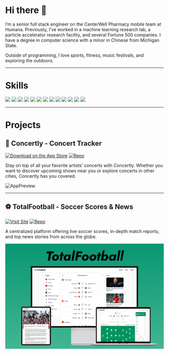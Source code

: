 # Hi there 👋

I’m a senior full stack engineer on the CenterWell Pharmacy mobile team at Humana. Previously, I’ve worked in a machine learning research lab, a particle accelerator research facility, and several Fortune 500 companies. I have a degree in computer science with a minor in Chinese from Michigan State.

Outside of programming, I love sports, fitness, music festivals, and exploring the outdoors.

---

# Skills
<p align="left">
  <img src="https://cdn.jsdelivr.net/gh/devicons/devicon/icons/swift/swift-original.svg" height="40"/> <img src="https://cdn.jsdelivr.net/gh/devicons/devicon/icons/javascript/javascript-original.svg" height="40"/> <img src="https://cdn.jsdelivr.net/gh/devicons/devicon/icons/typescript/typescript-original.svg" height="40"/> <img src="https://cdn.jsdelivr.net/gh/devicons/devicon/icons/react/react-original.svg" height="40"/> <img src="https://cdn.jsdelivr.net/gh/devicons/devicon/icons/python/python-original.svg" height="40"/> <img src="https://cdn.jsdelivr.net/gh/devicons/devicon/icons/cplusplus/cplusplus-original.svg" height="40"/> <img src="https://cdn.jsdelivr.net/gh/devicons/devicon/icons/vuejs/vuejs-original.svg" height="40"/> <img src="https://cdn.jsdelivr.net/gh/devicons/devicon/icons/html5/html5-original.svg" height="40"/> <img src="https://cdn.jsdelivr.net/gh/devicons/devicon/icons/css3/css3-original.svg" height="40"/> <img src="https://cdn.jsdelivr.net/gh/devicons/devicon/icons/amazonwebservices/amazonwebservices-plain-wordmark.svg" height="40"/> <img src="https://cdn.jsdelivr.net/gh/devicons/devicon/icons/azure/azure-original.svg" height="40"/> <img src="https://cdn.jsdelivr.net/gh/devicons/devicon/icons/dotnetcore/dotnetcore-original.svg" height="40"/> <img src="https://cdn.jsdelivr.net/gh/devicons/devicon/icons/csharp/csharp-original.svg" height="40"/>
</p>

---

# Projects
## 🎵 Concertly - Concert Tracker
[![Download on the App Store](https://img.shields.io/badge/Download%20on%20the%20App%20Store-blue?style=flat&logo=apple)](https://apps.apple.com/us/app/concertly-concert-tracker/id6747541213) 
[![Repo](https://img.shields.io/badge/Repo-Concertly-orange?logo=github)](https://github.com/owenevey/concertly)

Stay on top of all your favorite artists’ concerts with Concertly. Whether you want to discover upcoming shows near you or explore concerts in other cities, Concertly has you covered.

![AppPreview](https://raw.githubusercontent.com/owenevey/owenevey/refs/heads/main/assets/concertlyPreview.jpg)

---

## ⚽️ TotalFootball - Soccer Scores & News
[![Visit Site](https://img.shields.io/badge/Visit_Site-00935c?style=for-the-badge&logo=vuedotjs&logoColor=white)](https://www.totalfootball.owenevey.com)
[![Repo](https://img.shields.io/badge/Repo-TotalFootball-green?logo=github)](https://github.com/owenevey/TotalFootball)

A centralized platform offering live soccer scores, in-depth match reports, and top news stories from across the globe.

![websitePreview](https://raw.githubusercontent.com/owenevey/owenevey/refs/heads/main/assets/totalFootballPreview.jpg)

